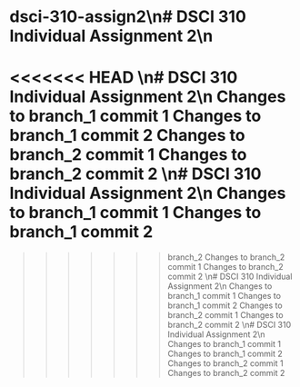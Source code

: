 # dsci-310-assign2\n# DSCI 310 Individual Assignment 2\n
<<<<<<< HEAD
\n# DSCI 310 Individual Assignment 2\n
Changes to branch_1 commit 1
Changes to branch_1 commit 2
Changes to branch_2 commit 1
Changes to branch_2 commit 2
\n# DSCI 310 Individual Assignment 2\n
Changes to branch_1 commit 1
Changes to branch_1 commit 2
=======
>>>>>>> branch_2
Changes to branch_2 commit 1
Changes to branch_2 commit 2
\n# DSCI 310 Individual Assignment 2\n
Changes to branch_1 commit 1
Changes to branch_1 commit 2
Changes to branch_2 commit 1
Changes to branch_2 commit 2
\n# DSCI 310 Individual Assignment 2\n
Changes to branch_1 commit 1
Changes to branch_1 commit 2
Changes to branch_2 commit 1
Changes to branch_2 commit 2
